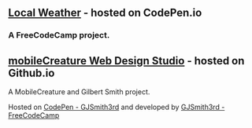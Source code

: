 [Local Weather](http://s.codepen.io/GJSmith3rd/debug/yeWVmG) - hosted on CodePen.io
--------------------------------
### A FreeCodeCamp project.

[mobileCreature Web Design Studio](http://mobilecreature.github.io/) - hosted on Github.io
--------------------------------
A MobileCreature and Gilbert Smith project.

Hosted on [CodePen - GJSmith3rd](http://codepen.io/GJSmith3rd) and developed by [GJSmith3rd - FreeCodeCamp](http://freecodecamp.com/gjsmith3rd)
